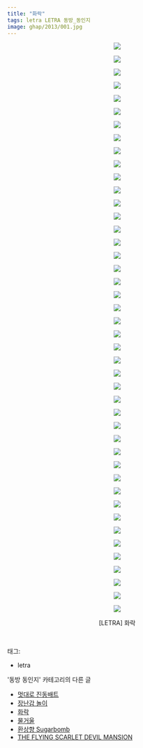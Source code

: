 ```yaml
---
title: "화락"
tags: letra LETRA 동방_동인지
image: ghap/2013/001.jpg
---
```

<div class="article">
<p style="text-align: center; clear: none; float: none;"><img src="{{ site.nasurl }}/ghap/2013/001.jpg"/></p>
<p style="text-align: center; clear: none; float: none;"><img src="{{ site.nasurl }}/ghap/2013/002.jpg"/></p>
<p style="text-align: center; clear: none; float: none;"><img src="{{ site.nasurl }}/ghap/2013/003.jpg"/></p>
<p style="text-align: center; clear: none; float: none;"><img src="{{ site.nasurl }}/ghap/2013/004.jpg"/></p>
<p style="text-align: center; clear: none; float: none;"><img src="{{ site.nasurl }}/ghap/2013/005.jpg"/></p>
<p style="text-align: center; clear: none; float: none;"><img src="{{ site.nasurl }}/ghap/2013/006.jpg"/></p>
<p style="text-align: center; clear: none; float: none;"><img src="{{ site.nasurl }}/ghap/2013/007.jpg"/></p>
<p style="text-align: center; clear: none; float: none;"><img src="{{ site.nasurl }}/ghap/2013/008.jpg"/></p>
<p style="text-align: center; clear: none; float: none;"><img src="{{ site.nasurl }}/ghap/2013/009.jpg"/></p>
<p style="text-align: center; clear: none; float: none;"><img src="{{ site.nasurl }}/ghap/2013/010.jpg"/></p>
<p style="text-align: center; clear: none; float: none;"><img src="{{ site.nasurl }}/ghap/2013/011.jpg"/></p>
<p style="text-align: center; clear: none; float: none;"><img src="{{ site.nasurl }}/ghap/2013/012.jpg"/></p>
<p style="text-align: center; clear: none; float: none;"><img src="{{ site.nasurl }}/ghap/2013/013.jpg"/></p>
<p style="text-align: center; clear: none; float: none;"><img src="{{ site.nasurl }}/ghap/2013/014.jpg"/></p>
<p style="text-align: center; clear: none; float: none;"><img src="{{ site.nasurl }}/ghap/2013/015.jpg"/></p>
<p style="text-align: center; clear: none; float: none;"><img src="{{ site.nasurl }}/ghap/2013/016.jpg"/></p>
<p style="text-align: center; clear: none; float: none;"><img src="{{ site.nasurl }}/ghap/2013/017.jpg"/></p>
<p style="text-align: center; clear: none; float: none;"><img src="{{ site.nasurl }}/ghap/2013/018.jpg"/></p>
<p style="text-align: center; clear: none; float: none;"><img src="{{ site.nasurl }}/ghap/2013/019.jpg"/></p>
<p style="text-align: center; clear: none; float: none;"><img src="{{ site.nasurl }}/ghap/2013/020.jpg"/></p>
<p style="text-align: center; clear: none; float: none;"><img src="{{ site.nasurl }}/ghap/2013/021.jpg"/></p>
<p style="text-align: center; clear: none; float: none;"><img src="{{ site.nasurl }}/ghap/2013/022.jpg"/></p>
<p style="text-align: center; clear: none; float: none;"><img src="{{ site.nasurl }}/ghap/2013/023.jpg"/></p>
<p style="text-align: center; clear: none; float: none;"><img src="{{ site.nasurl }}/ghap/2013/024.jpg"/></p>
<p style="text-align: center; clear: none; float: none;"><img src="{{ site.nasurl }}/ghap/2013/025.jpg"/></p>
<p style="text-align: center; clear: none; float: none;"><img src="{{ site.nasurl }}/ghap/2013/026.jpg"/></p>
<p style="text-align: center; clear: none; float: none;"><img src="{{ site.nasurl }}/ghap/2013/027.jpg"/></p>
<p style="text-align: center; clear: none; float: none;"><img src="{{ site.nasurl }}/ghap/2013/028.jpg"/></p>
<p style="text-align: center; clear: none; float: none;"><img src="{{ site.nasurl }}/ghap/2013/029.jpg"/></p>
<p style="text-align: center; clear: none; float: none;"><img src="{{ site.nasurl }}/ghap/2013/030.jpg"/></p>
<p style="text-align: center; clear: none; float: none;"><img src="{{ site.nasurl }}/ghap/2013/031.jpg"/></p>
<p style="text-align: center; clear: none; float: none;"><img src="{{ site.nasurl }}/ghap/2013/032.jpg"/></p>
<p style="text-align: center; clear: none; float: none;"><img src="{{ site.nasurl }}/ghap/2013/033.jpg"/></p>
<p style="text-align: center; clear: none; float: none;"><img src="{{ site.nasurl }}/ghap/2013/034.jpg"/></p>
<p style="text-align: center; clear: none; float: none;"><img src="{{ site.nasurl }}/ghap/2013/035.jpg"/></p>
<p style="text-align: center; clear: none; float: none;"><img src="{{ site.nasurl }}/ghap/2013/036.jpg"/></p>
<p style="text-align: center; clear: none; float: none;"><img src="{{ site.nasurl }}/ghap/2013/037.jpg"/></p>
<p style="text-align: center; clear: none; float: none;"><img src="{{ site.nasurl }}/ghap/2013/038.jpg"/></p>
<p style="text-align: center; clear: none; float: none;"><img src="{{ site.nasurl }}/ghap/2013/039.jpg"/></p>
<p style="text-align: center; clear: none; float: none;"><img src="{{ site.nasurl }}/ghap/2013/040.jpg"/></p>
<p style="text-align: center; clear: none; float: none;"><img src="{{ site.nasurl }}/ghap/2013/041.jpg"/></p>
<p style="text-align: center; clear: none; float: none;"><img src="{{ site.nasurl }}/ghap/2013/042.jpg"/></p>
<p style="text-align: center; clear: none; float: none;"><img src="{{ site.nasurl }}/ghap/2013/043.jpg"/></p>
<p style="text-align: center; clear: none; float: none;"><img src="{{ site.nasurl }}/ghap/2013/044.jpg"/></p>
<p style="text-align: center; clear: none; float: none;">[LETRA] 화락</p>
<p><br/></p>
</div><div class="tagTrail">
<p>태그: </p>
<ul>
<li>letra</li>
</ul>
</div><div class="another">
<p>'동방 동인지' 카테고리의 다른 글</p>
<ul>
<li><a href="/2016-09-06-ghap_2015">멋대로 진동배트</a></li>
<li><a href="/2016-09-06-ghap_2014">장난감 놀이</a></li>
<li><a href="/2016-09-06-ghap_2013">화락</a></li>
<li><a href="/2016-09-06-ghap_2012">물거울</a></li>
<li><a href="/2016-09-06-ghap_2011">환상향 Sugarbomb</a></li>
<li><a href="/2016-09-06-ghap_2010">THE FLYING SCARLET DEVIL MANSION</a></li>
</ul>
</div><div class="cb_module cb_fluid">
<div class="cb_wrt cb_profile">
</div><!-- commentList close -->
</div>